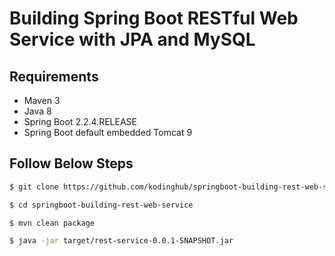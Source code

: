 # Building Spring Boot RESTful Web Service with JPA and MySQL

## Requirements
* Maven 3
* Java 8
* Spring Boot 2.2.4.RELEASE
* Spring Boot default embedded Tomcat 9


## Follow Below Steps
```bash
$ git clone https://github.com/kodinghub/springboot-building-rest-web-service.git

$ cd springboot-building-rest-web-service

$ mvn clean package

$ java -jar target/rest-service-0.0.1-SNAPSHOT.jar

```
